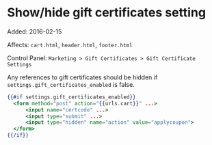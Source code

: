 # Show/hide gift certificates setting

Added: 2016-02-15

Affects: `cart.html`, `header.html`, `footer.html`

Control Panel: `Marketing > Gift Certificates > Gift Certificate Settings`

Any references to gift certificates should be hidden if `settings.gift_certificates_enabled` is false.

```handlebars
{{#if settings.gift_certificates_enabled}}
  <form method="post" action="{{urls.cart}}" ...>
      <input name="certcode" ...>
      <input type="submit" ...>
      <input type="hidden" name="action" value="applycoupon">
  </form>
{{/if}}
```
